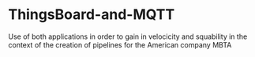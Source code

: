 # ThingsBoard-and-MQTT  
Use of both applications in order to gain in velocicity and squability in the context of the creation of pipelines for the American company MBTA
